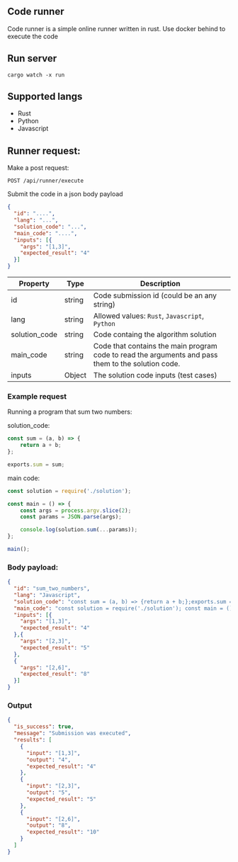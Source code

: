 ## Code runner
Code runner is a simple online runner written in rust. Use docker behind to execute the code


## Run server
```shell
cargo watch -x run
```

## Supported langs
* Rust
* Python
* Javascript

## Runner request:
Make a post request:
```
POST /api/runner/execute
```
Submit the code in a json body payload

```json
{ 
  "id": "....",
  "lang": "...",
  "solution_code": "...",
  "main_code": "....",
  "inputs": [{
    "args": "[1,3]",
    "expected_result": "4"
  }]
}
```
| Property | Type | Description | 
| --- | --- | --- |
| id | string | Code submission id (could be an any string) |
| lang | string | Allowed values: `Rust`, `Javascript`, `Python` |
| solution_code | string | Code containg the algorithm solution |
| main_code | string | Code that contains the main program code to read the arguments and pass them to the solution code. |
| inputs | Object | The solution code inputs (test cases)


### Example request
Running a program that sum two numbers:

solution_code:

```js
const sum = (a, b) => {
    return a + b;
};

exports.sum = sum;
```

main code:

```js
const solution = require('./solution'); 

const main = () => { 
    const args = process.argv.slice(2); 
    const params = JSON.parse(args); 

    console.log(solution.sum(...params)); 
}; 

main();
```
### Body payload:

```json
{ 
  "id": "sum_two_numbers",
  "lang": "Javascript",
  "solution_code": "const sum = (a, b) => {return a + b;};exports.sum = sum;",
  "main_code": "const solution = require('./solution'); const main = () => { const args = process.argv.slice(2); const params = JSON.parse(args); const result = solution.sum(...params); console.log(result); }; main();",
  "inputs": [{
    "args": "[1,3]",
    "expected_result": "4"
  },{
    "args": "[2,3]",
    "expected_result": "5"
  },
  {
    "args": "[2,6]",
    "expected_result": "8"
  }]
}
```
### Output

```json
{
  "is_success": true,
  "message": "Submission was executed",
  "results": [
    {
      "input": "[1,3]",
      "output": "4",
      "expected_result": "4"
    },
    {
      "input": "[2,3]",
      "output": "5",
      "expected_result": "5"
    },
    {
      "input": "[2,6]",
      "output": "8",
      "expected_result": "10"
    }
  ]
}
```
